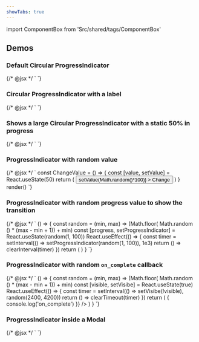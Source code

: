 ```yaml
---
showTabs: true
---
```


import ComponentBox from 'Src/shared/tags/ComponentBox'

## Demos

### Default Circular ProgressIndicator

<ComponentBox>
	{/* @jsx */ `
<ProgressIndicator />
	`}
</ComponentBox>

### Circular ProgressIndicator with a label

<ComponentBox>
	{/* @jsx */ `
<ProgressIndicator
  // label="Custom label ..."
  show_label="true"
  label_direction="horizontal"
/>
	`}
</ComponentBox>

### Shows a large Circular ProgressIndicator with a static 50% in progress

<ComponentBox data-visual-test="progress-indicator-circular--primary">
	{/* @jsx */ `
<ProgressIndicator
  type="circular"
  progress="50"
  size="large"
  no_animation
/>
	`}
</ComponentBox>

### ProgressIndicator with random value

<ComponentBox useRender>
	{/* @jsx */ `
const ChangeValue = () => {
	const [value, setValue] = React.useState(50)
	return (
		<FormRow centered>
			<ProgressIndicator
				progress={value}
				show_label
				no_animation
			/>
			<Button
				left
				size="small"
				variant="secondary"
				onClick={() => setValue(Math.random()*100)}
			>
				Change
			</Button>
		</FormRow>
	)
}
render(<ChangeValue />)
	`}
</ComponentBox>

### ProgressIndicator with random progress value to show the transition

<ComponentBox noFragments={false}>
	{/* @jsx */ `
() => {
  const random = (min, max) => (Math.floor( Math.random () * (max - min + 1)) + min)
  const [progress, setProgressIndicator] = React.useState(random(1, 100))
  React.useEffect(() => {
    const timer = setInterval(() => setProgressIndicator(random(1, 100)), 1e3)
    return () => clearInterval(timer)
  })
  return (
    <ProgressIndicator
      size="large"
      progress={progress}
    />
  )
}
	`}
</ComponentBox>

### ProgressIndicator with random `on_complete` callback

<ComponentBox noFragments={false}>
	{/* @jsx */ `
() => {
  const random = (min, max) => (Math.floor( Math.random () * (max - min + 1)) + min)
  const [visible, setVisibe] = React.useState(true)
  React.useEffect(() => {
    const timer = setInterval(() => setVisibe(!visible), random(2400, 4200))
    return () => clearTimeout(timer)
  })
  return (
    <ProgressIndicator
      size="large"
      visible={visible}
      on_complete={() => {
        console.log('on_complete')
      }}
    />
  )
}
	`}
</ComponentBox>

### ProgressIndicator inside a Modal

<ComponentBox>
	{/* @jsx */ `
<Modal
  spacing={false}
  max_width="12rem"
  fullscreen={false}
  align_content="centered"
  hide_close_button
  trigger_text="Show"
  prevent_close={false}
>
  <ProgressIndicator
    show_label
    label_direction="vertical"
    top="large"
    bottom="large"
    size="large"
  />
</Modal>
	`}
</ComponentBox>

